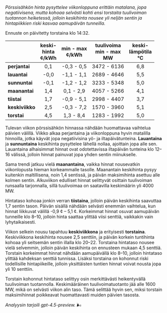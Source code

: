 *Pörssisähkön hinta pysyttelee viikonloppuna erittäin matalana, jopa negatiivisena, mutta kohoaa selvästi kohti ensi torstaita tuulivoiman tuotannon heiketessä, jolloin keskihinta nousee yli neljän sentin ja hintapiikkien riski kasvaa aamupäivän tunneilla.*

Ennuste on päivitetty torstaina klo 14:32.

|          | keski-<br>hinta<br>¢/kWh | min - max<br>¢/kWh | tuulivoima<br>min - max<br>MW | keski-<br>lämpötila<br>°C |
|:-------------|:----------------:|:----------------:|:-------------:|:-------------:|
| **perjantai** | 0,1 | -0,3 - 0,5 | 3472 - 6136 | 6,8 |
| **lauantai** | -0,0 | -1,1 - 1,1 | 2689 - 4646 | 5,5 |
| **sunnuntai** | -0,1 | -1,2 - 1,2 | 3233 - 5348 | 5,0 |
| **maanantai** | 1,4 | 0,1 - 2,9 | 4057 - 5266 | 4,1 |
| **tiistai** | 1,7 | -0,9 - 5,1 | 2998 - 4407 | 3,7 |
| **keskiviikko** | 2,5 | -0,3 - 7,2 | 1570 - 3960 | 5,1 |
| **torstai** | 4,5 | 1,3 - 8,4 | 1283 - 1992 | 5,0 |

Tulevan viikon pörssisähkön hinnassa nähdään huomattavaa vaihtelua päivien välillä. Viikko alkaa perjantaina ja viikonloppuna hyvin matalilla hinnoilla, jotka käyvät jopa negatiivisina yö- ja iltapäivätunteina. **Lauantaina** ja **sunnuntaina** keskihinta pysyttelee lähellä nollaa, ajoittain jopa alle sen. Lauantaina alhaisimmat hinnat ovat odotettavissa iltapäivän tunteina klo 12–16 välissä, jolloin hinnat painuvat jopa yhden sentin miinukselle.

Sama trendi jatkuu vielä **maanantaina**, vaikka hinnat nousevatkin viikonlopusta hieman korkeammalle tasolle. Maanantain keskihinta pysyy kuitenkin maltillisena, noin 1,4 sentissä, ja päivän maksimihinta asettuu alle kolmen sentin. Alkuviikon edulliset hinnat selittyvät osittain tuulivoiman runsaalla tarjonnalla, sillä tuulivoimaa on saatavilla keskimäärin yli 4000 MW.

Hintataso kohoaa jonkin verran **tiistaina**, jolloin päivän keskihinta saavuttaa 1,7 sentin tason. Päivän sisällä nähdään selvästi enemmän vaihtelua, kun hinnat liikkuvat välillä -0,9 ¢ – 5,1 ¢. Korkeimmat hinnat osuvat aamupäivän tunneille klo 8–10, jolloin hinta saattaa ylittää viisi senttiä, vaikkakin vain lyhytaikaisesti.

Viikon selkein nousu tapahtuu **keskiviikkona** ja erityisesti **torstaina**. Keskiviikkona keskihinta nousee 2,5 senttiin, ja päivän korkein tuntihinta kohoaa yli seitsemän sentin illalla klo 20–22. Torstaina hintataso nousee vielä selvemmin, jolloin päivän keskihinta on ennusteen mukaan 4,5 senttiä. Torstain korkeimmat hinnat nähdään aamupäivällä klo 8–10, jolloin hintataso ylittää kahdeksan senttiä tunnissa. Lisäksi torstaina on kohonnut riski todellisille hintapiikeille, jolloin yksittäisten tuntien hinnat voivat nousta jopa yli 10 senttiin.

Torstain kohonnut hintataso selittyy osin merkittävästi heikentyvällä tuulivoiman tuotannolla. Keskimääräinen tuulivoimatuotanto jää alle 1600 MW, mikä on selvästi viikon alin taso. Tämä selittää hyvin sen, miksi torstain maksimihinnat poikkeavat huomattavasti muiden päivien tasosta.

*Analyysin tarjoili gpt-4.5-preview.* 🌬️
